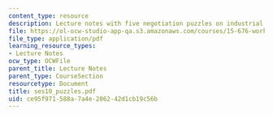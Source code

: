 ```yaml
---
content_type: resource
description: Lecture notes with five negotiation puzzles on industrial relations.
file: https://ol-ocw-studio-app-qa.s3.amazonaws.com/courses/15-676-work-employment-and-industrial-relations-theory-spring-2008/ce95f971588a7a4e206242d1cb19c56b_ses10_puzzles.pdf
file_type: application/pdf
learning_resource_types:
- Lecture Notes
ocw_type: OCWFile
parent_title: Lecture Notes
parent_type: CourseSection
resourcetype: Document
title: ses10_puzzles.pdf
uid: ce95f971-588a-7a4e-2062-42d1cb19c56b
---
```

